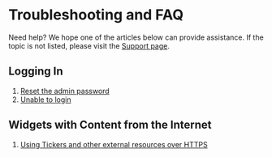 <!--toc=getting_started-->
# Troubleshooting and FAQ
Need help? We hope one of the articles below can provide assistance. If the topic is not listed, please visit the [Support page]([[PRODUCTSUPPORTURL]]).

## Logging In
1. [Reset the admin password](faq_reset_admin_password.html)
2. [Unable to login](faq_enable_cookies.html)

## Widgets with Content from the Internet
1. [Using Tickers and other external resources over HTTPS](faq_curl_configuration.html)